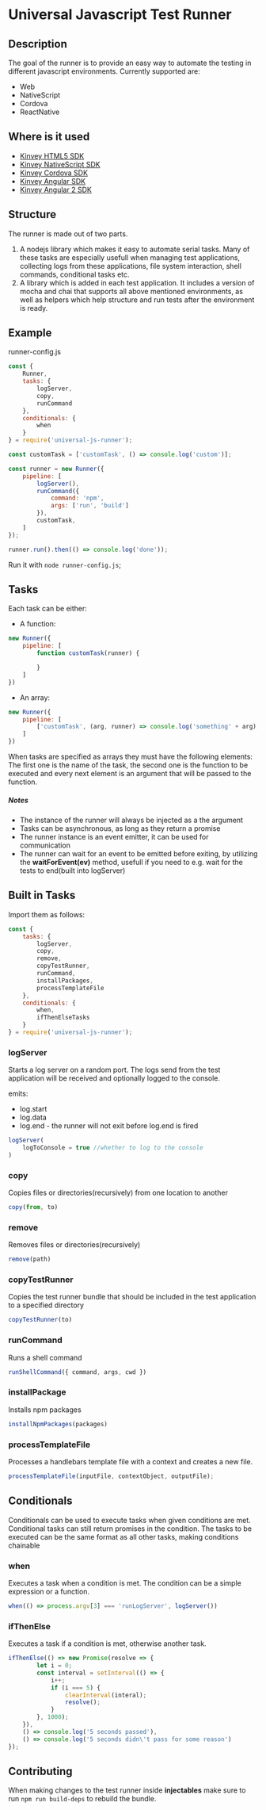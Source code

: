 # Universal Javascript Test Runner

## Description

The goal of the runner is to provide an easy way to automate the testing in different javascript environments. Currently supported are:

* Web
* NativeScript
* Cordova
* ReactNative

## Where is it used

* [Kinvey HTML5 SDK](https://github.com/Kinvey/html5-sdk)
* [Kinvey NativeScript SDK](https://github.com/Kinvey/nativescript-sdk)
* [Kinvey Cordova SDK](https://github.com/Kinvey/phonegap-sdk)
* [Kinvey Angular SDK](https://github.com/Kinvey/angular-sdk)
* [Kinvey Angular 2 SDK](https://github.com/Kinvey/angular2-sdk)

## Structure

The runner is made out of two parts.

1. A nodejs library which makes it easy to automate serial tasks. Many of these tasks are especially usefull when managing test applications, collecting logs from these applications, file system interaction, shell commands, conditional tasks etc.
2. A library which is added in each test application. It includes a version of mocha and chai that supports all above mentioned environments, as well as helpers which help structure and run tests after the environment is ready.

## Example

runner-config.js
```js
const {
    Runner,
    tasks: {
        logServer,
        copy,
        runCommand
    },
    conditionals: {
        when
    }
} = require('universal-js-runner');

const customTask = ['customTask', () => console.log('custom')];

const runner = new Runner({
    pipeline: [
        logServer(),
        runCommand({
            command: 'npm',
            args: ['run', 'build']
        }),
        customTask,
    ]
});

runner.run().then(() => console.log('done'));
```

Run it with `node runner-config.js`;

## Tasks

Each task can be either:

* A function: 
```js
new Runner({
    pipeline: [
        function customTask(runner) {

        }
    ]
})
```

* An array: 
```js
new Runner({
    pipeline: [
        ['customTask', (arg, runner) => console.log('something' + arg), 5]
    ]
})
```

When tasks are specified as arrays they must have the following elements: The first one is the name of the task, the second one is the function to be executed and every next element is an argument that will be passed to the function.

##### Notes

* The instance of the runner will always be injected as a the argument
* Tasks can be asynchronous, as long as they return a promise
* The runner instance is an event emitter, it can be used for communication
* The runner can wait for an event to be emitted before exiting, by utilizing the **waitForEvent(ev)** method, usefull if you need to e.g. wait for the tests to end(built into logServer)

## Built in Tasks

Import them as follows:

```js
const {
    tasks: {
        logServer,
        copy,
        remove,
        copyTestRunner,
        runCommand,
        installPackages,
        processTemplateFile
    },
    conditionals: {
        when,
        ifThenElseTasks
    }
} = require('universal-js-runner');
```

### logServer

Starts a log server on a random port. The logs send from the test application will be received and optionally logged to the console.

emits: 

* log.start
* log.data
* log.end - the runner will not exit before log.end is fired

```js
logServer(
    logToConsole = true //whether to log to the console
)
```

### copy

Copies files or directories(recursively) from one location to another

```js
copy(from, to)
```

### remove

Removes files or directories(recursively)

```js
remove(path)
```

### copyTestRunner

Copies the test runner bundle that should be included in the test application to a specified directory

```js
copyTestRunner(to)
```

### runCommand

Runs a shell command

```js
runShellCommand({ command, args, cwd })
```

### installPackage

Installs npm packages

```js
installNpmPackages(packages)
```

### processTemplateFile

Processes a handlebars template file with a context and creates a new file.

```js
processTemplateFile(inputFile, contextObject, outputFile);
```

## Conditionals

Conditionals can be used to execute tasks when given conditions are met. Conditional tasks can still return promises in the condition. The tasks to be executed can be the same format as all other tasks, making conditions chainable

### when

Executes a task when a condition is met. The condition can be a simple expression or a function.

```js
when(() => process.argv[3] === 'runLogServer', logServer())
```

### ifThenElse

Executes a task if a condition is met, otherwise another task.

```js
ifThenElse(() => new Promise(resolve => {
        let i = 0;
        const interval = setInterval(() => {
            i++;
            if (i === 5) {
                clearInterval(interal);
                resolve();
            }
        }, 1000);
    }),
    () => console.log('5 seconds passed'), 
    () => console.log('5 seconds didn\'t pass for some reason')
});
```

## Contributing

When making changes to the test runner inside **injectables** make sure to run `npm run build-deps` to rebuild the bundle.